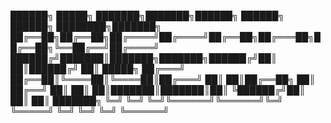 
██████╗  █████╗ ███████╗███████╗██████╗  ██████╗ ██████╗ ████████╗███████╗
██╔══██╗██╔══██╗██╔════╝██╔════╝██╔══██╗██╔═══██╗██╔══██╗╚══██╔══╝██╔════╝
██████╔╝███████║███████╗███████╗██████╔╝██║   ██║██████╔╝   ██║   █████╗
██╔═══╝ ██╔══██║╚════██║╚════██║██╔═══╝ ██║   ██║██╔══██╗   ██║   ██╔══╝
██║     ██║  ██║███████║███████║██║     ╚██████╔╝██║  ██║   ██║   ███████╗
╚═╝     ╚═╝  ╚═╝╚══════╝╚══════╝╚═╝      ╚═════╝ ╚═╝  ╚═╝   ╚═╝   ╚══════╝

